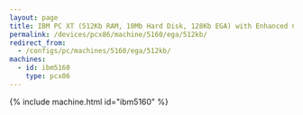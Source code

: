 ```yaml
---
layout: page
title: IBM PC XT (512Kb RAM, 10Mb Hard Disk, 128Kb EGA) with Enhanced Color Display
permalink: /devices/pcx86/machine/5160/ega/512kb/
redirect_from:
  - /configs/pc/machines/5160/ega/512kb/
machines:
  - id: ibm5160
    type: pcx86
---
```


{% include machine.html id="ibm5160" %}
